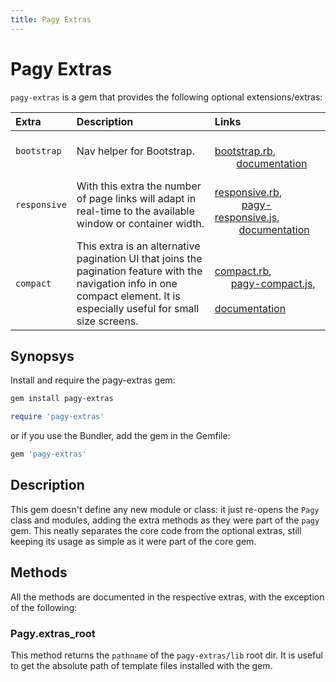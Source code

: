 ```yaml
---
title: Pagy Extras
---
```


# Pagy Extras
`pagy-extras` is a gem that provides the following optional extensions/extras:

| Extra        | Description                                                                                                                                                                   | Links                                                                                                                                                                                                                                          |
|:-------------|:------------------------------------------------------------------------------------------------------------------------------------------------------------------------------|:-----------------------------------------------------------------------------------------------------------------------------------------------------------------------------------------------------------------------------------------------|
| `bootstrap`  | Nav helper for Bootstrap.                                                                                                                                                     |                        [bootstrap.rb](https://github.com/ddnexus/pagy-extras/blob/master/lib/pagy-extras/bootstrap.rb),                        [documentation](pagy-extras/bootstrap.md)                                                                                                              |
| `responsive` | With this extra the number of page links will adapt in real-time to the available window or container width.                                                                  |                        [responsive.rb](https://github.com/ddnexus/pagy-extras/blob/master/lib/pagy-extras/responsive.rb),                        [pagy-responsive.js](https://github.com/ddnexus/pagy-extras/blob/master/lib/javascripts/pagy-responsive.js),                        [documentation](pagy-extras/responsive.md) |
| `compact`    | This extra is an alternative pagination UI that joins the pagination feature with the navigation info in one compact element. It is especially useful for small size screens. |                        [compact.rb](https://github.com/ddnexus/pagy-extras/blob/master/lib/pagy-extras/compact.rb),                        [pagy-compact.js](https://github.com/ddnexus/pagy-extras/blob/master/lib/javascripts/pagy-compact.js),                        [documentation](pagy-extras/compact.md)                |

## Synopsys

Install and require the pagy-extras gem:
```bash
gem install pagy-extras
```
```ruby
require 'pagy-extras'
```
or if you use the Bundler, add the gem in the Gemfile:
```ruby
gem 'pagy-extras'
```

## Description

This gem doesn't define any new module or class: it just re-opens the `Pagy` class and modules, adding the extra methods as they were part of the `pagy` gem. This neatly separates the core code from the optional extras, still keeping its usage as simple as it were part of the core gem.

## Methods

All the methods are documented in the respective extras, with the exception of the following:

### Pagy.extras_root

This method returns the `pathname` of the `pagy-extras/lib` root dir. It is useful to get the absolute path of template files installed with the gem.
